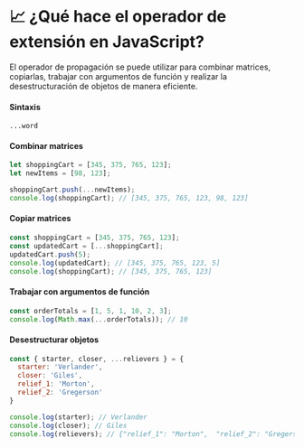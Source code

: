 # 📈 ¿Qué hace el operador de extensión en JavaScript?

El operador de propagación se puede utilizar para combinar matrices, copiarlas, trabajar con argumentos de función y realizar la desestructuración de objetos de manera eficiente.

#### Sintaxis

```
...word
```

#### Combinar matrices

```javascript
let shoppingCart = [345, 375, 765, 123];
let newItems = [98, 123];

shoppingCart.push(...newItems);
console.log(shoppingCart); // [345, 375, 765, 123, 98, 123]
```

#### Copiar matrices

```javascript
const shoppingCart = [345, 375, 765, 123];
const updatedCart = [...shoppingCart];
updatedCart.push(5);
console.log(updatedCart); // [345, 375, 765, 123, 5]
console.log(shoppingCart); // [345, 375, 765, 123]
```

#### Trabajar con argumentos de función

```javascript
const orderTotals = [1, 5, 1, 10, 2, 3];
console.log(Math.max(...orderTotals)); // 10
```

#### Desestructurar objetos

```javascript
const { starter, closer, ...relievers } = {
  starter: 'Verlander',
  closer: 'Giles',
  relief_1: 'Morton',
  relief_2: 'Gregerson'
}

console.log(starter); // Verlander
console.log(closer); // Giles
console.log(relievers); // {"relief_1": "Morton",  "relief_2": "Gregerson"}
```
